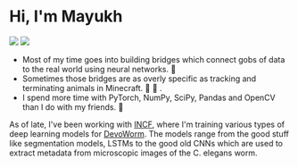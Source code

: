 # Hi, I'm Mayukh

![](https://img.shields.io/twitter/url?label=Twitter&style=social&url=https%3A%2F%2Ftwitter.com%2Fmayukh091)
![](https://img.shields.io/twitter/url?color=Blue&label=Blog&style=flat-square&url=https%3A%2F%2Fmayukhdeb.github.io%2Fblog%2F)
* Most of my time goes into building bridges which connect gobs of data to the real world using neural networks. :bridge_at_night:
* Sometimes those bridges are as overly specific as tracking and terminating animals in Minecraft. :hocho: :chicken: .
* I spend more time with PyTorch, NumPy, SciPy, Pandas and OpenCV than I do with my friends. :space_invader:

As of late, I've been working with [INCF](https://www.incf.org/), where I'm training various types of deep learning models for [DevoWorm](https://github.com/devoworm). The models range from the good stuff like segmentation models, LSTMs to the good old CNNs which are used to extract metadata from microscopic images of the C. elegans worm. 
